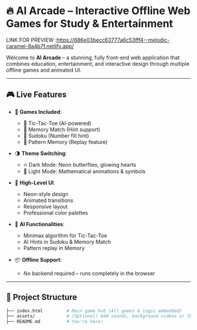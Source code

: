 # 🔥 AI Arcade – Interactive Offline Web Games for Study & Entertainment
LINK FOR PREVIEW :https://686e03becc63777a6c53fff4--melodic-caramel-8a4b7f.netlify.app/

Welcome to **AI Arcade** – a stunning, fully front-end web application that combines education, entertainment, and interactive design through multiple offline games and animated UI.

---

## 🎮 Live Features

- 🎲 **Games Included**:
  - 🤖 Tic-Tac-Toe (AI-powered)
  - 🧠 Memory Match (Hint support)
  - 🔢 Sudoku (Number fill hint)
  - 🧩 Pattern Memory (Replay feature)

- 🌗 **Theme Switching**:
  - 🔥 Dark Mode: Neon butterflies, glowing hearts
  - 🔢 Light Mode: Mathematical animations & symbols

- 🎨 **High-Level UI**:
  - Neon-style design
  - Animated transitions
  - Responsive layout
  - Professional color palettes

- 🧠 **AI Functionalities**:
  - Minimax algorithm for Tic-Tac-Toe
  - AI Hints in Sudoku & Memory Match
  - Pattern replay in Memory

- 📦 **Offline Support**:
  - No backend required – runs completely in the browser

---

## 📁 Project Structure

```bash
├── index.html         # Main game hub (All games & logic embedded)
├── assets/            # (Optional) Add sounds, background videos or SVGs
├── README.md          # You're here!
